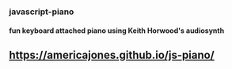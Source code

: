 ### javascript-piano
#### fun keyboard attached piano using Keith Horwood's audiosynth
## https://americajones.github.io/js-piano/
